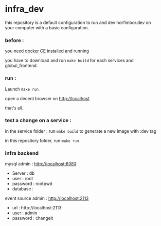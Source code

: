 # infra_dev

this repository is a default configuration to run and dev horfimbor.dev on your computer with a basic configuration.

### before :

you need [docker CE](https://www.docker.com/) installed and running

you have to download and run `make build` for each services and global_frontend.

### run :

Launch `make run`.

open a decent browser on [http://localhost](http://localhost)

that's all.

### test a change on a service :

in the service folder : run `make build` to generate a new image with :dev tag

in this repository folder, run `make run`

### infra backend

mysql admin : [http://localhost:8080](http://localhost:8080)

- Server : db
- user : root
- password : rootpwd
- database : 

event source admin : [http://localhost:2113](http://localhost:2113)

- url : http://localhost:2113
- user : admin
- password : changeit
